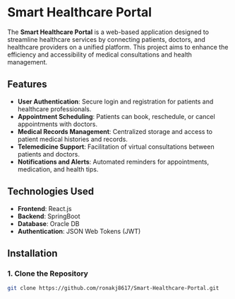 # Smart Healthcare Portal

The **Smart Healthcare Portal** is a web-based application designed to streamline healthcare services by connecting patients, doctors, and healthcare providers on a unified platform. This project aims to enhance the efficiency and accessibility of medical consultations and health management.

## Features

- **User Authentication**: Secure login and registration for patients and healthcare professionals.
- **Appointment Scheduling**: Patients can book, reschedule, or cancel appointments with doctors.
- **Medical Records Management**: Centralized storage and access to patient medical histories and records.
- **Telemedicine Support**: Facilitation of virtual consultations between patients and doctors.
- **Notifications and Alerts**: Automated reminders for appointments, medication, and health tips.

## Technologies Used

- **Frontend**: React.js
- **Backend**: SpringBoot
- **Database**: Oracle DB
- **Authentication**: JSON Web Tokens (JWT)

## Installation

### 1. Clone the Repository

```bash
git clone https://github.com/ronakj8617/Smart-Healthcare-Portal.git
```